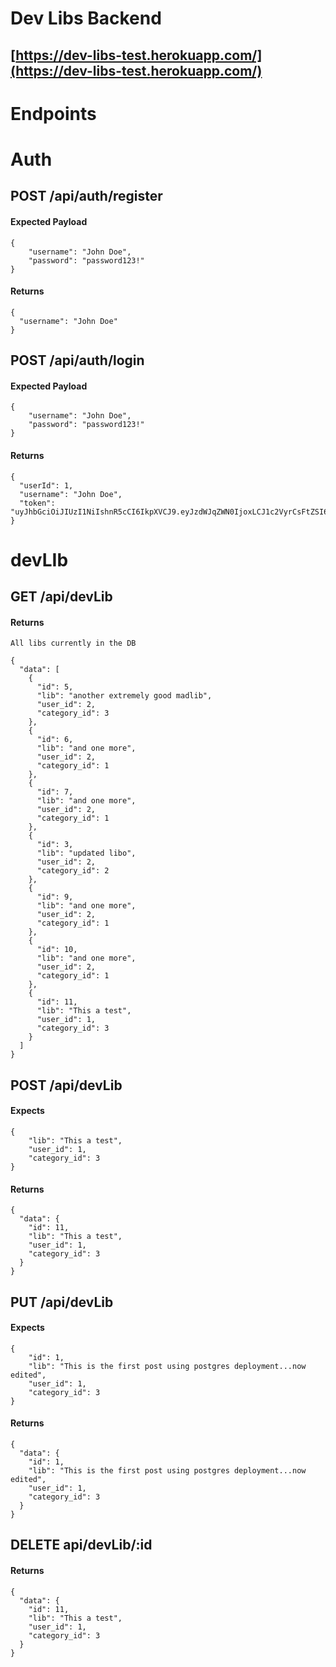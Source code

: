 # Dev Libs Backend

## [https://dev-libs-test.herokuapp.com/](https://dev-libs-test.herokuapp.com/)

# Endpoints

# Auth

## POST /api/auth/register

#### Expected Payload

```
{
	"username": "John Doe",
	"password": "password123!"
}
```

#### Returns

```
{
  "username": "John Doe"
}
```

## POST /api/auth/login

#### Expected Payload

```
{
	"username": "John Doe",
	"password": "password123!"
}
```

#### Returns

```
{
  "userId": 1,
  "username": "John Doe",
  "token": "uyJhbGciOiJIUzI1NiIshnR5cCI6IkpXVCJ9.eyJzdWJqZWN0IjoxLCJ1c2VyrCsFtZSI6ImFkbWluIiwiaWF0IjoxNTcxNzEwMDA4LCJleHAiOjE1NzR4OTY0MDh9.vNfxryaHCkhsZ1I1jJHmH4iscWxV38FGvEyJEtKPBHI"
}
```

# devLIb

## GET /api/devLib

#### Returns

`All libs currently in the DB`

```
{
  "data": [
    {
      "id": 5,
      "lib": "another extremely good madlib",
      "user_id": 2,
      "category_id": 3
    },
    {
      "id": 6,
      "lib": "and one more",
      "user_id": 2,
      "category_id": 1
    },
    {
      "id": 7,
      "lib": "and one more",
      "user_id": 2,
      "category_id": 1
    },
    {
      "id": 3,
      "lib": "updated libo",
      "user_id": 2,
      "category_id": 2
    },
    {
      "id": 9,
      "lib": "and one more",
      "user_id": 2,
      "category_id": 1
    },
    {
      "id": 10,
      "lib": "and one more",
      "user_id": 2,
      "category_id": 1
    },
    {
      "id": 11,
      "lib": "This a test",
      "user_id": 1,
      "category_id": 3
    }
  ]
}
```

## POST /api/devLib

#### Expects

```
{
	"lib": "This a test",
	"user_id": 1,
	"category_id": 3
}
```

#### Returns

```
{
  "data": {
    "id": 11,
    "lib": "This a test",
    "user_id": 1,
    "category_id": 3
  }
}
```

## PUT /api/devLib

#### Expects 

```
{
	"id": 1,
	"lib": "This is the first post using postgres deployment...now edited",
	"user_id": 1,
	"category_id": 3
}
```

#### Returns

```
{
  "data": {
    "id": 1,
    "lib": "This is the first post using postgres deployment...now edited",
    "user_id": 1,
    "category_id": 3
  }
}
```

## DELETE api/devLib/:id

#### Returns

```
{
  "data": {
    "id": 11,
    "lib": "This a test",
    "user_id": 1,
    "category_id": 3
  }
}
```